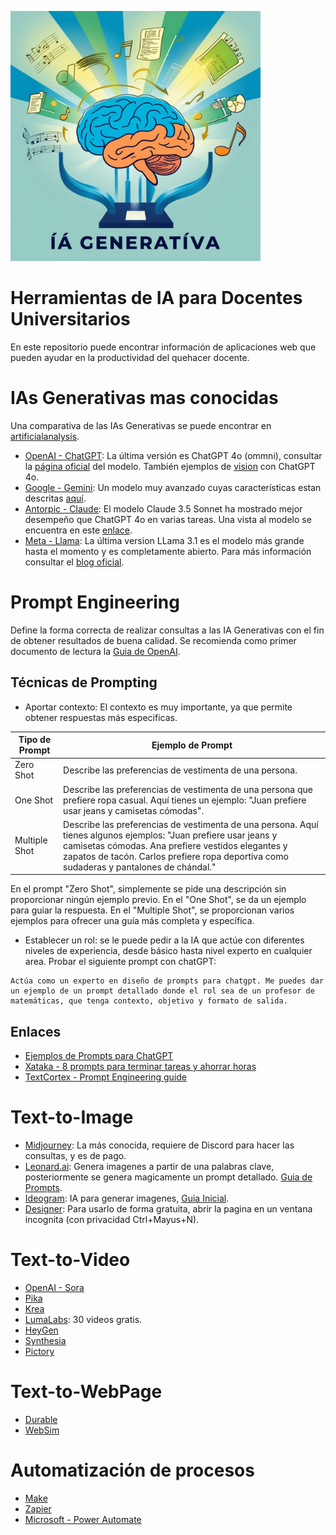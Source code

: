 <img src="https://raw.githubusercontent.com/cgl-itm/HerramientasIA_Docentes/main/assets/IA_generativa.jpg" alt="drawing" style="width:400px;"/> <br>

# Herramientas de IA para Docentes Universitarios
En este repositorio puede encontrar información de aplicaciones web que pueden ayudar en la productividad del quehacer docente.

# IAs Generativas mas conocidas
Una comparativa de las IAs Generativas se puede encontrar en [artificialanalysis](https://artificialanalysis.ai/models/claude-35-sonnet).
* [OpenAI - ChatGPT](https://chatgpt.com/): La última versión es ChatGPT 4o (ommni), consultar la [página oficial](https://openai.com/index/hello-gpt-4o/) del modelo. También ejemplos de [vision](https://blog.roboflow.com/gpt-4o-vision-use-cases/) con ChatGPT 4o.
* [Google - Gemini](https://gemini.google.com/app): Un modelo muy avanzado cuyas características estan descritas [aquí](https://blog.google/technology/ai/google-gemini-next-generation-model-february-2024/).
* [Antorpic - Claude](https://claude.ai/): El modelo Claude 3.5 Sonnet ha mostrado mejor desempeño que ChatGPT 4o en varias tareas. Una vista al modelo se encuentra en este [enlace](https://beginswithai.com/claude-3-5-sonnet/).
* [Meta - Llama](https://www.meta.ai/): La última version LLama 3.1 es el modelo más grande hasta el momento y es completamente abierto. Para más información consultar el [blog oficial](https://ai.meta.com/blog/meta-llama-3-1/).

# Prompt Engineering
Define la forma correcta de realizar consultas a las IA Generativas con el fin de obtener resultados de buena calidad. Se recomienda como primer documento de lectura la [Guia de OpenAI](https://platform.openai.com/docs/guides/prompt-engineering).

## Técnicas de Prompting
* Aportar contexto: El contexto es muy importante, ya que permite obtener respuestas más especificas. <br>

| Tipo de Prompt   | Ejemplo de Prompt                                                                                                                                           |
|------------------|-------------------------------------------------------------------------------------------------------------------------------------------------------------|
| Zero Shot        | Describe las preferencias de vestimenta de una persona.                                                                                                     |
| One Shot         | Describe las preferencias de vestimenta de una persona que prefiere ropa casual. Aquí tienes un ejemplo: "Juan prefiere usar jeans y camisetas cómodas".   |
| Multiple Shot    | Describe las preferencias de vestimenta de una persona. Aquí tienes algunos ejemplos: "Juan prefiere usar jeans y camisetas cómodas. Ana prefiere vestidos elegantes y zapatos de tacón. Carlos prefiere ropa deportiva como sudaderas y pantalones de chándal."                                                 |

En el prompt "Zero Shot", simplemente se pide una descripción sin proporcionar ningún ejemplo previo. En el "One Shot", se da un ejemplo para guiar la respuesta. En el "Multiple Shot", se proporcionan varios ejemplos para ofrecer una guía más completa y específica.

* Establecer un rol: se le puede pedir a la IA que actúe con diferentes niveles de experiencia, desde básico hasta nivel experto en cualquier area. Probar el siguiente prompt con chatGPT:

````
Actúa como un experto en diseño de prompts para chatgpt. Me puedes dar un ejemplo de un prompt detallado donde el rol sea de un profesor de matemáticas, que tenga contexto, objetivo y formato de salida. 
````  

## Enlaces
* [Ejemplos de Prompts para ChatGPT](https://ua-data7.github.io/introllms/chatgpt_prompts/)
* [Xataka - 8 prompts para terminar tareas y ahorrar horas](https://www.xataka.com/robotica-e-ia/ocho-prompts-chatgpt-para-terminar-tareas-segundos-ahorrar-horas-trabajo)
* [TextCortex - Prompt Engineering guide](https://textcortex.com/es/post/prompt-engineering-guide)

# Text-to-Image
* [Midjourney](https://www.midjourney.com/home): La más conocida, requiere de Discord para hacer las consultas, y es de pago.
* [Leonard.ai](https://leonardo.ai/): Genera imagenes a partir de una palabras clave, posteriormente se genera magicamente un prompt detallado. [Guia de Prompts](https://leonadoai.com/ai-prompts/).
* [Ideogram](https://ideogram.ai/login): IA para generar imagenes, [Guia Inicial](https://docs.ideogram.ai/using-ideogram/getting-started/the-basics-step-by-step).
* [Designer](https://designer.microsoft.com/): Para usarlo de forma gratuita, abrir la pagina en un ventana incognita (con privacidad Ctrl+Mayus+N).

# Text-to-Video
* [OpenAI - Sora](https://soorai.com/)
* [Pika](https://pikartai.com/labs/)
* [Krea](https://www.krea.ai/home)
* [LumaLabs](https://lumalabs.ai/dream-machine): 30 videos gratis.
* [HeyGen](https://www.heygen.com/)
* [Synthesia](https://www.synthesia.io/)
* [Pictory](https://pictory.ai/)

# Text-to-WebPage
* [Durable](http://Durable.co)
* [WebSim](https://websim.ai/)

# Automatización de procesos
* [Make](https://www.make.com/)
* [Zapier](https://zapier.com/)
* [Microsoft - Power Automate](https://www.microsoft.com/es-es/power-platform/products/power-automate)


